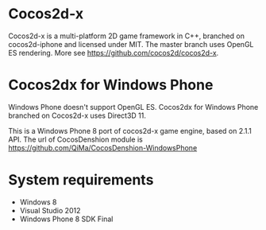 Cocos2d-x 
=============
Cocos2d-x is a multi-platform 2D game framework in C++, branched on cocos2d-iphone and licensed under MIT. The master branch uses OpenGL ES rendering. More see https://github.com/cocos2d/cocos2d-x.      


Cocos2dx for Windows Phone
=============
Windows Phone doesn't support OpenGL ES. Cocos2dx for Windows Phone branched on Cocos2d-x uses Direct3D 11. 

This is a Windows Phone 8 port of cocos2d-x game engine, based on 2.1.1 API.
The url of CocosDenshion module is https://github.com/QiMa/CocosDenshion-WindowsPhone

System requirements
===================

- Windows 8 
- Visual Studio 2012
- Windows Phone 8 SDK Final

